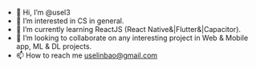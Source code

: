 - 👋 Hi, I’m @usel3
- 👀 I’m interested in CS in general.
- 🌱 I’m currently learning ReactJS (React Native&|Flutter&|Capacitor).
- 💞️ I’m looking to collaborate on any interesting project in Web & Mobile app, ML & DL projects.
- 📫 How to reach me uselinbao@gmail.com

<!---
usel3/usel3 is a ✨ special ✨ repository because its `README.md` (this file) appears on your GitHub profile.
You can click the Preview link to take a look at your changes.
--->
